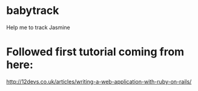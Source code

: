 babytrack
=========

Help me to track Jasmine

# Followed first tutorial coming from here:
http://12devs.co.uk/articles/writing-a-web-application-with-ruby-on-rails/
